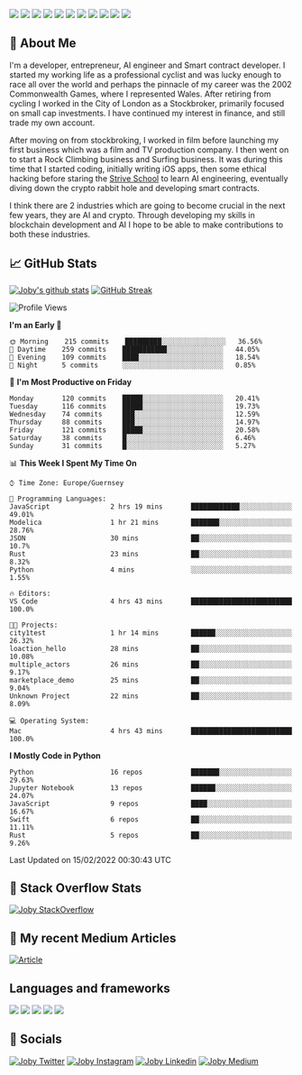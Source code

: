 ![](https://img.shields.io/badge/iOS-000000?style=for-the-badge&logo=ios&logoColor=white)
![](https://img.shields.io/badge/Python-3776AB?style=for-the-badge&logo=python&logoColor=white)
![](https://img.shields.io/badge/Swift-FA7343?style=for-the-badge&logo=swift&logoColor=white)
![](https://img.shields.io/badge/Bootstrap-563D7C?style=for-the-badge&logo=bootstrap&logoColor=white)
![](https://img.shields.io/badge/MongoDB-4EA94B?style=for-the-badge&logo=mongodb&logoColor=white)
![](https://img.shields.io/badge/Heroku-430098?style=for-the-badge&logo=heroku&logoColor=white)
[![](https://img.shields.io/badge/Stack_Overflow-FE7A16?style=for-the-badge&logo=stack-overflow&logoColor=white)](https://stackoverflow.com/users/7301801/joby)
[![](https://img.shields.io/badge/LinkedIn-0077B5?style=for-the-badge&logo=linkedin&logoColor=white)](https://www.linkedin.com/in/jobyi/)
[![](https://img.shields.io/badge/Twitter-1DA1F2?style=for-the-badge&logo=twitter&logoColor=white)](https://twitter.com/Jobyid)
[![](https://img.shields.io/badge/Instagram-E4405F?style=for-the-badge&logo=instagram&logoColor=white)](https://www.instagram.com/jobyid/)
[![](https://img.shields.io/badge/Medium-12100E?style=for-the-badge&logo=medium&logoColor=white)](https://jobyid.medium.com)

## &#x1f; About Me

I'm a developer, entrepreneur, AI engineer and Smart contract developer.
I started my working life as a professional cyclist and was lucky enough to race all over the world and perhaps the pinnacle of my career was the 2002 Commonwealth Games, where I represented Wales.
After retiring from cycling I worked in the City of London as a Stockbroker, primarily focused on small cap investments. I have continued my interest in finance, and still trade my own account.

After moving on from stockbroking, I worked in film before launching my first business which was a film and TV production company. I then went on to start a Rock Climbing business and Surfing business. It was during this time that I started coding, initially writing iOS apps, then some ethical hacking before staring the [Strive School](https://strive.school) to learn AI engineering, eventually diving down the crypto rabbit hole and developing smart contracts. 

I think there are 2 industries which are going to become crucial in the next few years, they are AI and crypto. Through developing my skills in blockchain development and AI I hope to be able to make contributions to both these industries. 

## &#x1f4c8; GitHub Stats

[![Joby's github stats](https://github-readme-stats.vercel.app/api?username=jobyid&count_private=true&show_icons=true&theme=radical)](https://github.com/anuraghazra/github-readme-stats) [![GitHub Streak](https://github-readme-streak-stats.herokuapp.com/?user=jobyid&theme=dark)](https://github.com/DenverCoder1/github-readme-streak-stats)

<!--START_SECTION:waka-->
![Profile Views](http://img.shields.io/badge/Profile%20Views-0-blue)

**I'm an Early 🐤** 

```text
🌞 Morning    215 commits    █████████░░░░░░░░░░░░░░░░   36.56% 
🌆 Daytime    259 commits    ███████████░░░░░░░░░░░░░░   44.05% 
🌃 Evening    109 commits    ████░░░░░░░░░░░░░░░░░░░░░   18.54% 
🌙 Night      5 commits      ░░░░░░░░░░░░░░░░░░░░░░░░░   0.85%

```
📅 **I'm Most Productive on Friday** 

```text
Monday       120 commits    █████░░░░░░░░░░░░░░░░░░░░   20.41% 
Tuesday      116 commits    █████░░░░░░░░░░░░░░░░░░░░   19.73% 
Wednesday    74 commits     ███░░░░░░░░░░░░░░░░░░░░░░   12.59% 
Thursday     88 commits     ███░░░░░░░░░░░░░░░░░░░░░░   14.97% 
Friday       121 commits    █████░░░░░░░░░░░░░░░░░░░░   20.58% 
Saturday     38 commits     █░░░░░░░░░░░░░░░░░░░░░░░░   6.46% 
Sunday       31 commits     █░░░░░░░░░░░░░░░░░░░░░░░░   5.27%

```


📊 **This Week I Spent My Time On** 

```text
⌚︎ Time Zone: Europe/Guernsey

💬 Programming Languages: 
JavaScript               2 hrs 19 mins       ████████████░░░░░░░░░░░░░   49.01% 
Modelica                 1 hr 21 mins        ███████░░░░░░░░░░░░░░░░░░   28.76% 
JSON                     30 mins             ██░░░░░░░░░░░░░░░░░░░░░░░   10.7% 
Rust                     23 mins             ██░░░░░░░░░░░░░░░░░░░░░░░   8.32% 
Python                   4 mins              ░░░░░░░░░░░░░░░░░░░░░░░░░   1.55%

🔥 Editors: 
VS Code                  4 hrs 43 mins       █████████████████████████   100.0%

🐱‍💻 Projects: 
city1test                1 hr 14 mins        ██████░░░░░░░░░░░░░░░░░░░   26.32% 
loaction_hello           28 mins             ██░░░░░░░░░░░░░░░░░░░░░░░   10.08% 
multiple_actors          26 mins             ██░░░░░░░░░░░░░░░░░░░░░░░   9.17% 
marketplace_demo         25 mins             ██░░░░░░░░░░░░░░░░░░░░░░░   9.04% 
Unknown Project          22 mins             ██░░░░░░░░░░░░░░░░░░░░░░░   8.09%

💻 Operating System: 
Mac                      4 hrs 43 mins       █████████████████████████   100.0%

```

**I Mostly Code in Python** 

```text
Python                   16 repos            ███████░░░░░░░░░░░░░░░░░░   29.63% 
Jupyter Notebook         13 repos            ██████░░░░░░░░░░░░░░░░░░░   24.07% 
JavaScript               9 repos             ████░░░░░░░░░░░░░░░░░░░░░   16.67% 
Swift                    6 repos             ██░░░░░░░░░░░░░░░░░░░░░░░   11.11% 
Rust                     5 repos             ██░░░░░░░░░░░░░░░░░░░░░░░   9.26%

```



 Last Updated on 15/02/2022 00:30:43 UTC
<!--END_SECTION:waka-->


## &#x1f; Stack Overflow Stats 

[![Joby StackOverflow](https://github-readme-stackoverflow.vercel.app/?userID=7301801&layout=compact)](https://stackoverflow.com/users/7301801/joby)


## &#x1f; My recent Medium Articles
[![Article](https://github-readme-medium-recent-article.vercel.app/medium/@jobyid/0)](https://jobyid.medium.com)
 

## Languages and frameworks
![](https://img.shields.io/badge/iOS-000000?style=for-the-badge&logo=ios&logoColor=white)
![](https://img.shields.io/badge/Python-3776AB?style=for-the-badge&logo=python&logoColor=white)
![](https://img.shields.io/badge/Swift-FA7343?style=for-the-badge&logo=swift&logoColor=white)
![](https://img.shields.io/badge/Bootstrap-563D7C?style=for-the-badge&logo=bootstrap&logoColor=white)
![](https://img.shields.io/badge/MongoDB-4EA94B?style=for-the-badge&logo=mongodb&logoColor=white)


## &#x1f; Socials 
[![Joby Twitter](https://img.shields.io/badge/Twitter-1DA1F2?style=for-the-badge&logo=twitter&logoColor=white)](https://twitter.com/jobyid)
[![Joby Instagram](https://img.shields.io/badge/Instagram-E4405F?style=for-the-badge&logo=instagram&logoColor=white)](https://instagram.com/jobyid)
[![Joby Linkedin](https://img.shields.io/badge/LinkedIn-0077B5?style=for-the-badge&logo=linkedin&logoColor=white)](https://www.linkedin.com/in/jobyi)
[![Joby Medium](https://img.shields.io/badge/Medium-12100E?style=for-the-badge&logo=medium&logoColor=white)](https://jobyid.medium.com)


